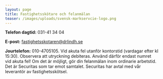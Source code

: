 ```yaml
---
layout: page
title: Fastighetsskötare och felanmälan
teaser: /images/uploads/svensk-markservcie-logo.png
---
```

**Telefon dagtid:** 031-41 34 04

**E-post:** fastighetsskotaren@drlindh.se

**Jourtelefon:** 010-4705105. Vid akuta fel utanför kontorstid (vardagar efter kl 15:30). Observera att utryckning debiteras. Använd därför endast numret vid akuta fel! Om det är möjligt, gör din felanmälan inom ordinarie arbetstid. Det är Securitas som tar emot samtalet. Securitas har avtal med vår leverantör av fastighetsskötsel.
